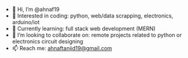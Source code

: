 - 👋 Hi, I’m @ahnaf19
- 👀 Interested in coding: python, web/data scrapping, electronics, arduino/iot
- 🌱 Currently learning: full stack web development (MERN)
- 💞️ I’m looking to collaborate on: remote projects related to python or electronics circuit designing
- 📫 Reach me: ahnaftanjid19@gmail.com 

<!---
Ahnaf19/Ahnaf19 is a ✨ special ✨ repository because its `README.md` (this file) appears on your GitHub profile.
You can click the Preview link to take a look at your changes.
--->
